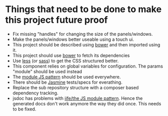# Things that need to be done to make this project future proof

* Fix missing "handles" for changing the size of the panels/windows.
* Make the panels/windows better useable using a touch ui. 
* This project should be described using [bower](https://bower.io/) and then imported using it.
* This project should use [bower](https://bower.io/) to fetch its dependencies
* Use [less](http://lesscss.org/) (or [sass](http://sass-lang.com/)) to get the CSS structured better.
* This component relies on global variables for configuration. The params "module" should be used instead
* The [module JS pattern](http://www.adequatelygood.com/JavaScript-Module-Pattern-In-Depth.html) should be used everywhere.
* There should be [Jasmine](http://jasmine.github.io/2.4/introduction.html) tests/specs for everathing.
* Replace the sub repository structure with a composer based dependency tracking.
* jsdoc has problems with [iife/the JS module pattern](https://github.com/jsdoc2md/jsdoc-to-markdown/issues/29#issuecomment-162350302). Hence the generated docs don't work anymore the way they did once. This needs to be fixed.
